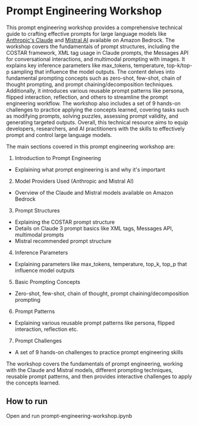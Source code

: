 # Prompt Engineering Workshop
This prompt engineering workshop provides a comprehensive technical guide to crafting effective prompts for large language models like [Anthropic's Claude](https://aws.amazon.com/bedrock/claude/) and [Mistral AI](https://aws.amazon.com/bedrock/mistral/) available on Amazon Bedrock. The workshop covers the fundamentals of prompt structures, including the COSTAR framework, XML tag usage in Claude prompts, the Messages API for conversational interactions, and multimodal prompting with images. It explains key inference parameters like max_tokens, temperature, top-k/top-p sampling that influence the model outputs. The content delves into fundamental prompting concepts such as zero-shot, few-shot, chain of thought prompting, and prompt chaining/decomposition techniques. Additionally, it introduces various reusable prompt patterns like persona, flipped interaction, reflection, and others to streamline the prompt engineering workflow. The workshop also includes a set of 9 hands-on challenges to practice applying the concepts learned, covering tasks such as modifying prompts, solving puzzles, assessing prompt validity, and generating targeted outputs. Overall, this technical resource aims to equip developers, researchers, and AI practitioners with the skills to effectively prompt and control large language models.

The main sections covered in this prompt engineering workshop are:
1. Introduction to Prompt Engineering
- Explaining what prompt engineering is and why it's important
2. Model Providers Used (Anthropic and Mistral AI)
- Overview of the Claude and Mistral models available on Amazon Bedrock
3. Prompt Structures
- Explaining the COSTAR prompt structure
- Details on Claude 3 prompt basics like XML tags, Messages API, multimodal prompts
- Mistral recommended prompt structure
4. Inference Parameters
- Explaining parameters like max_tokens, temperature, top_k, top_p that influence model outputs
5. Basic Prompting Concepts
- Zero-shot, few-shot, chain of thought, prompt chaining/decomposition prompting
6. Prompt Patterns
- Explaining various reusable prompt patterns like persona, flipped interaction, reflection etc.
7. Prompt Challenges
- A set of 9 hands-on challenges to practice prompt engineering skills

The workshop covers the fundamentals of prompt engineering, working with the Claude and Mistral models, different prompting techniques, reusable prompt patterns, and then provides interactive challenges to apply the concepts learned.

## How to run
Open and run prompt-engineering-workshop.ipynb